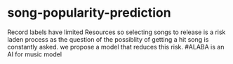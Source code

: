 # song-popularity-prediction
Record labels have limited Resources so selecting songs to release is a risk laden process as the question 
of the possiblity of getting a hit song is constantly asked.
we propose a model that reduces this risk.
#ALABA is an AI for music model 


